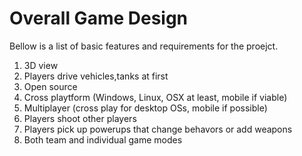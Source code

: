 # Overall Game Design
Bellow is a list of basic features and requirements for the proejct.

1. 3D view
2. Players drive vehicles,tanks at first
3. Open source
4. Cross playtform (Windows, Linux, OSX at least, mobile if viable)
5. Multiplayer (cross play for desktop OSs, mobile if possible)
6. Players shoot other players
7. Players pick up powerups that change behavors or add weapons
8. Both team and individual game modes
